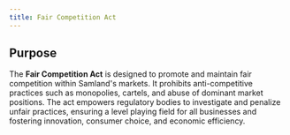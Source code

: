 ```yaml
---
title: Fair Competition Act
---
```


## Purpose

The **Fair Competition Act** is designed to promote and maintain fair competition within Samland's markets. It prohibits anti-competitive practices such as monopolies, cartels, and abuse of dominant market positions. The act empowers regulatory bodies to investigate and penalize unfair practices, ensuring a level playing field for all businesses and fostering innovation, consumer choice, and economic efficiency.
